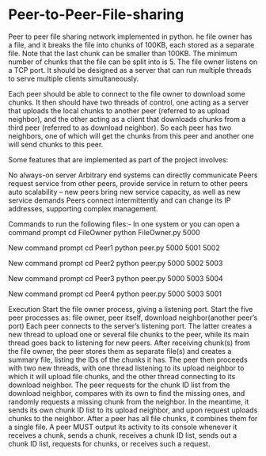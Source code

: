 # Peer-to-Peer-File-sharing
Peer to peer file sharing network implemented in python.
he file owner has a file, and it breaks the file into chunks of 100KB, each stored as a separate file. Note that the last chunk can be smaller than 100KB. The minimum number of chunks that the file can be split into is 5. The file owner listens on a TCP port. It should be designed as a server that can run multiple threads to serve multiple clients simultaneously.

Each peer should be able to connect to the file owner to download some chunks. It then should have two threads of control, one acting as a server that uploads the local chunks to another peer (referred to as upload neighbor), and the other acting as a client that downloads chunks from a third peer (referred to as download neighbor).
So each peer has two neighbors, one of which will get the chunks from this peer and another one will send chunks to this peer.

Some features that are implemented as part of the project involves:

No always-on server
Arbitrary end systems can directly communicate
Peers request service from other peers, provide service in return to other peers
auto scalability – new peers bring new service capacity, as well as new service demands
Peers connect intermittently and can change its IP addresses, supporting complex management.


Commands to run the following files:-
In one system or you can open a command prompt
cd FileOwner
python FileOwner.py 5000 

New command prompt
cd Peer1
python peer.py 5000 5001 5002

New command prompt
cd Peer2
python peer.py 5000 5002 5003

New command prompt
cd Peer3
python peer.py 5000 5003 5004

New command prompt
cd Peer4
python peer.py 5000 5003 5001

Execution
Start the file owner process, giving a listening port.
Start the five peer processes as: file owner, peer itself, download neighbor(another peer’s port)
Each peer connects to the server’s listening port.
The latter creates a new thread to upload one or several file chunks to the peer, while its main thread goes back to listening for new peers.
After receiving chunk(s) from the file owner, the peer stores them as separate file(s) and creates a summary file, listing the IDs of the chunks it has.
The peer then proceeds with two new threads, with one thread listening to its upload neighbor to which it will upload file chunks, and the other thread connecting to its download neighbor.
The peer requests for the chunk ID list from the download neighbor, compares with its own to find the missing ones, and randomly requests a missing chunk from the neighbor. In the meantime, it sends its own chunk ID list to its upload neighbor, and upon request uploads chunks to the neighbor.
After a peer has all file chunks, it combines them for a single file.
A peer MUST output its activity to its console whenever it receives a chunk, sends a chunk, receives a chunk ID list, sends out a chunk ID list, requests for chunks, or receives such a request.
